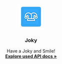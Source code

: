 <!-- PROJECT LOGO -->
<br />
<p align="center">
  <a href="https://github.com/simonasvaskevicius/joky">
    <img src="img/ic_launcher-web.png" alt="Logo" width="80" height="80">
  </a>

  <h3 align="center">Joky</h3>

  <p align="center">
    Have a Joky and Smile!
    <br />
    <a href="https://sv443.net/jokeapi/v2/"><strong>Explore used API docs »</strong></a>
    <br />
    <br />
  </p>
